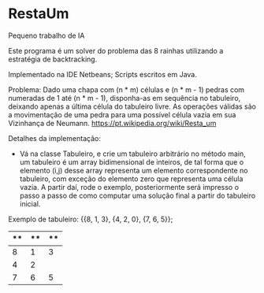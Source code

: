 # RestaUm

Pequeno trabalho de IA

Este programa é um solver do problema das 8 rainhas utilizando a estratégia de backtracking.

Implementado na IDE Netbeans; Scripts escritos em Java.

Problema: Dado uma chapa com (n * m) células e (n * m - 1) pedras com numeradas de 1 até (n * m - 1), disponha-as em sequência no tabuleiro, deixando apenas a última célula do tabuleiro livre. As operações válidas são a movimentação de uma pedra para uma possível célula vazia em sua Vizinhança de Neumann.
https://pt.wikipedia.org/wiki/Resta_um

Detalhes da implementação:

 - Vá na classe Tabuleiro, e crie um tabuleiro arbitrário no método main, um tabuleiro é um array bidimensional de inteiros, de tal forma que o elemento (i,j) desse array representa um elemento correspondente no tabuleiro, com exceção do elemento zero que representa uma célula vazia. A partir daí, rode o exemplo, posteriormente será impresso o passo a passo de como computar uma solução final a partir do tabuleiro inicial.
 
 Exemplo de tabuleiro:
  {{8, 1, 3}, {4, 2, 0}, {7, 6, 5}};
    
| ** | ** | ** |
| -- | -- | -- |
|  8 |  1 |  3 |
|  4 |  2 |    |
|  7 |  6 |  5 |
